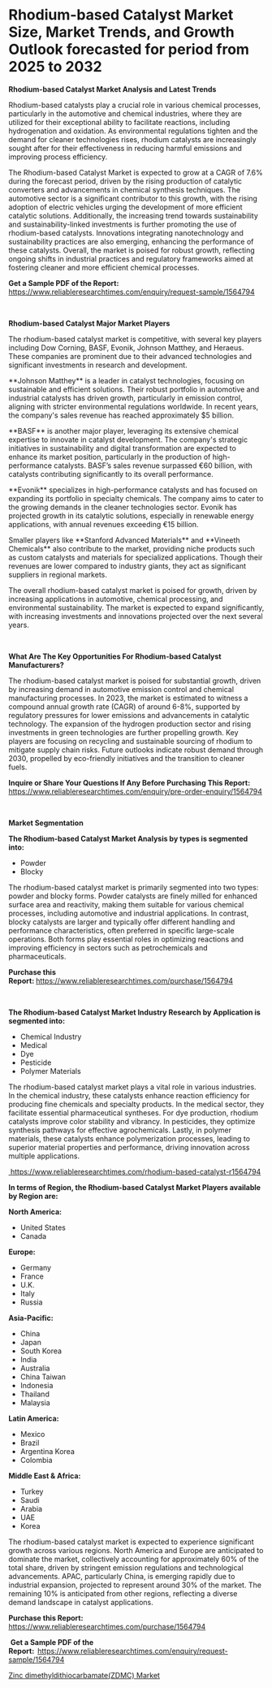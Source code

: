 <p><h1>Rhodium-based Catalyst Market Size, Market Trends, and Growth Outlook forecasted for period from 2025 to 2032</h1></p><p><strong>Rhodium-based Catalyst Market Analysis and Latest Trends</strong></p>
<p><p>Rhodium-based catalysts play a crucial role in various chemical processes, particularly in the automotive and chemical industries, where they are utilized for their exceptional ability to facilitate reactions, including hydrogenation and oxidation. As environmental regulations tighten and the demand for cleaner technologies rises, rhodium catalysts are increasingly sought after for their effectiveness in reducing harmful emissions and improving process efficiency.</p><p>The Rhodium-based Catalyst Market is expected to grow at a CAGR of 7.6% during the forecast period, driven by the rising production of catalytic converters and advancements in chemical synthesis techniques. The automotive sector is a significant contributor to this growth, with the rising adoption of electric vehicles urging the development of more efficient catalytic solutions. Additionally, the increasing trend towards sustainability and sustainability-linked investments is further promoting the use of rhodium-based catalysts. Innovations integrating nanotechnology and sustainability practices are also emerging, enhancing the performance of these catalysts. Overall, the market is poised for robust growth, reflecting ongoing shifts in industrial practices and regulatory frameworks aimed at fostering cleaner and more efficient chemical processes.</p></p>
<p><strong>Get a Sample PDF of the Report:&nbsp;</strong> <a href="https://www.reliableresearchtimes.com/enquiry/request-sample/1564794?utm_campaign=2633&utm_medium=2&utm_source=Github&utm_content=ia&utm_term=02042025&utm_id=rhodium-based-catalyst">https://www.reliableresearchtimes.com/enquiry/request-sample/1564794</a></p>
<p>&nbsp;</p>
<p><strong>Rhodium-based Catalyst Major Market Players</strong></p>
<p><p>The rhodium-based catalyst market is competitive, with several key players including Dow Corning, BASF, Evonik, Johnson Matthey, and Heraeus. These companies are prominent due to their advanced technologies and significant investments in research and development.</p><p>**Johnson Matthey** is a leader in catalyst technologies, focusing on sustainable and efficient solutions. Their robust portfolio in automotive and industrial catalysts has driven growth, particularly in emission control, aligning with stricter environmental regulations worldwide. In recent years, the company's sales revenue has reached approximately $5 billion.</p><p>**BASF** is another major player, leveraging its extensive chemical expertise to innovate in catalyst development. The company's strategic initiatives in sustainability and digital transformation are expected to enhance its market position, particularly in the production of high-performance catalysts. BASF’s sales revenue surpassed €60 billion, with catalysts contributing significantly to its overall performance.</p><p>**Evonik** specializes in high-performance catalysts and has focused on expanding its portfolio in specialty chemicals. The company aims to cater to the growing demands in the cleaner technologies sector. Evonik has projected growth in its catalytic solutions, especially in renewable energy applications, with annual revenues exceeding €15 billion.</p><p>Smaller players like **Stanford Advanced Materials** and **Vineeth Chemicals** also contribute to the market, providing niche products such as custom catalysts and materials for specialized applications. Though their revenues are lower compared to industry giants, they act as significant suppliers in regional markets.</p><p>The overall rhodium-based catalyst market is poised for growth, driven by increasing applications in automotive, chemical processing, and environmental sustainability. The market is expected to expand significantly, with increasing investments and innovations projected over the next several years.</p></p>
<p>&nbsp;</p>
<p><strong>What Are The Key Opportunities For Rhodium-based Catalyst Manufacturers?</strong></p>
<p><p>The rhodium-based catalyst market is poised for substantial growth, driven by increasing demand in automotive emission control and chemical manufacturing processes. In 2023, the market is estimated to witness a compound annual growth rate (CAGR) of around 6-8%, supported by regulatory pressures for lower emissions and advancements in catalytic technology. The expansion of the hydrogen production sector and rising investments in green technologies are further propelling growth. Key players are focusing on recycling and sustainable sourcing of rhodium to mitigate supply chain risks. Future outlooks indicate robust demand through 2030, propelled by eco-friendly initiatives and the transition to cleaner fuels.</p></p>
<p><strong>Inquire or Share Your Questions If Any Before Purchasing This Report:</strong> <a href="https://www.reliableresearchtimes.com/enquiry/pre-order-enquiry/1564794?utm_campaign=2633&utm_medium=2&utm_source=Github&utm_content=ia&utm_term=02042025&utm_id=rhodium-based-catalyst">https://www.reliableresearchtimes.com/enquiry/pre-order-enquiry/1564794</a></p>
<p>&nbsp;</p>
<p><strong>Market Segmentation</strong></p>
<p><strong>The Rhodium-based Catalyst Market Analysis by types is segmented into:</strong></p>
<p><ul><li>Powder</li><li>Blocky</li></ul></p>
<p><p>The rhodium-based catalyst market is primarily segmented into two types: powder and blocky forms. Powder catalysts are finely milled for enhanced surface area and reactivity, making them suitable for various chemical processes, including automotive and industrial applications. In contrast, blocky catalysts are larger and typically offer different handling and performance characteristics, often preferred in specific large-scale operations. Both forms play essential roles in optimizing reactions and improving efficiency in sectors such as petrochemicals and pharmaceuticals.</p></p>
<p><strong>Purchase this Report:&nbsp;</strong><a href="https://www.reliableresearchtimes.com/purchase/1564794?utm_campaign=2633&utm_medium=2&utm_source=Github&utm_content=ia&utm_term=02042025&utm_id=rhodium-based-catalyst">https://www.reliableresearchtimes.com/purchase/1564794</a></p>
<p>&nbsp;</p>
<p><strong>The Rhodium-based Catalyst Market Industry Research by Application is segmented into:</strong></p>
<p><ul><li>Chemical Industry</li><li>Medical</li><li>Dye</li><li>Pesticide</li><li>Polymer Materials</li></ul></p>
<p><p>The rhodium-based catalyst market plays a vital role in various industries. In the chemical industry, these catalysts enhance reaction efficiency for producing fine chemicals and specialty products. In the medical sector, they facilitate essential pharmaceutical syntheses. For dye production, rhodium catalysts improve color stability and vibrancy. In pesticides, they optimize synthesis pathways for effective agrochemicals. Lastly, in polymer materials, these catalysts enhance polymerization processes, leading to superior material properties and performance, driving innovation across multiple applications.</p></p>
<p><a href="https://www.reliableresearchtimes.com/rhodium-based-catalyst-r1564794?utm_campaign=2633&utm_medium=2&utm_source=Github&utm_content=ia&utm_term=02042025&utm_id=rhodium-based-catalyst">&nbsp;https://www.reliableresearchtimes.com/rhodium-based-catalyst-r1564794</a></p>
<p><strong>In terms of Region, the Rhodium-based Catalyst Market Players available by Region are:</strong></p>
<p>
    <p> <strong> North America: </strong>
        <ul>
            <li>United States</li>
            <li>Canada</li>
        </ul>
        </p> 
    <p> <strong> Europe: </strong>
        <ul>
            <li>Germany</li>
            <li>France</li>
            <li>U.K.</li>
            <li>Italy</li>
            <li>Russia</li>
        </ul>
        </p> 
    <p> <strong> Asia-Pacific: </strong>
        <ul>
            <li>China</li>
            <li>Japan</li>
            <li>South Korea</li>
            <li>India</li>
            <li>Australia</li>
            <li>China Taiwan</li>
            <li>Indonesia</li>
            <li>Thailand</li>
            <li>Malaysia</li>
        </ul>
        </p> 
    <p> <strong> Latin America: </strong>
        <ul>
            <li>Mexico</li>
            <li>Brazil</li>
            <li>Argentina Korea</li>
            <li>Colombia</li>
        </ul>
        </p> 
    <p> <strong> Middle East & Africa: </strong>
        <ul>
            <li>Turkey</li>
            <li>Saudi</li>
            <li>Arabia</li>
            <li>UAE</li>
            <li>Korea</li>
        </ul>
    </p>
    </p>
<p><p>The rhodium-based catalyst market is expected to experience significant growth across various regions. North America and Europe are anticipated to dominate the market, collectively accounting for approximately 60% of the total share, driven by stringent emission regulations and technological advancements. APAC, particularly China, is emerging rapidly due to industrial expansion, projected to represent around 30% of the market. The remaining 10% is anticipated from other regions, reflecting a diverse demand landscape in catalyst applications.</p></p>
<p><strong>Purchase this Report: </strong><a href="https://www.reliableresearchtimes.com/purchase/1564794?utm_campaign=2633&utm_medium=2&utm_source=Github&utm_content=ia&utm_term=02042025&utm_id=rhodium-based-catalyst">https://www.reliableresearchtimes.com/purchase/1564794</a></p>
<p>&nbsp;<strong>Get a Sample PDF of the Report:&nbsp;&nbsp;</strong><a href="https://www.reliableresearchtimes.com/enquiry/request-sample/1564794?utm_campaign=2633&utm_medium=2&utm_source=Github&utm_content=ia&utm_term=02042025&utm_id=rhodium-based-catalyst">https://www.reliableresearchtimes.com/enquiry/request-sample/1564794</a></p>
<p><strong></strong></p>
<p><p><a href="https://github.com/oliffzillamv/Market-Research-Report-List-1/blob/main/zinc-dimethyldithiocarbamatezdmc-market.md?utm_campaign=2633&utm_medium=2&utm_source=Github&utm_content=ia&utm_term=02042025&utm_id=rhodium-based-catalyst">Zinc dimethyldithiocarbamate(ZDMC) Market</a></p></p>